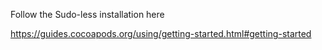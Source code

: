 Follow the Sudo-less installation here

https://guides.cocoapods.org/using/getting-started.html#getting-started